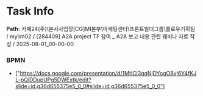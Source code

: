 # Task Info

**Path:** 카페24(주)\본사사업장\[CG]MI본부\마케팅센터\프론트빌더그룹\플로우기획팀 / mylim02 / [284409] A2A project TF 참여 _ A2A 보고 내용 관련 웨비나 자료 작성 / 2025-08-01_00-00-00

### BPMN
- ["https://docs.google.com/presentation/d/1MtICi3qqNjDYoqO8vj6Y4fKJL-pQiDDupUPg5DWExtk/edit?slide=id.g36d655375e5_0_0#slide=id.g36d655375e5_0_0"]

